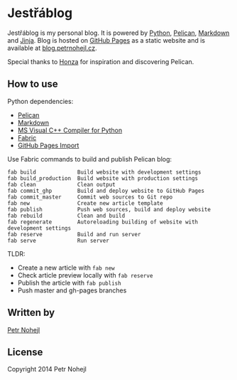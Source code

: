 Jestřáblog
==========

Jestřáblog is my personal blog. It is powered by [Python](https://www.python.org/), [Pelican](https://getpelican.com), [Markdown](https://daringfireball.net/projects/markdown/) and [Jinja](https://palletsprojects.com/p/jinja/). Blog is hosted on [GitHub Pages](https://pages.github.com/) as a static website and is available at [blog.petrnohejl.cz](https://blog.petrnohejl.cz).

Special thanks to [Honza](https://github.com/honzajavorek) for inspiration and discovering Pelican.


How to use
----------

Python dependencies:

- [Pelican](https://pypi.python.org/pypi/pelican/)
- [Markdown](https://pypi.python.org/pypi/Markdown)
- [MS Visual C++ Compiler for Python](https://aka.ms/vcpython27)
- [Fabric](https://pypi.python.org/pypi/Fabric)
- [GitHub Pages Import](https://pypi.python.org/pypi/ghp-import)

Use Fabric commands to build and publish Pelican blog:

```
fab build             Build website with development settings
fab build_production  Build website with production settings
fab clean             Clean output
fab commit_ghp        Build and deploy website to GitHub Pages
fab commit_master     Commit web sources to Git repo
fab new               Create new article template
fab publish           Push web sources, build and deploy website
fab rebuild           Clean and build
fab regenerate        Autoreloading building of website with development settings
fab reserve           Build and run server
fab serve             Run server
```

TLDR:

- Create a new article with `fab new`
- Check article preview locally with `fab reserve`
- Publish the article with `fab publish`
- Push master and gh-pages branches


Written by
----------

[Petr Nohejl](https://petrnohejl.cz)


License
-------

Copyright 2014 Petr Nohejl
